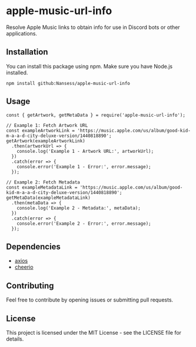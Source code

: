 # apple-music-url-info

Resolve Apple Music links to obtain info for use in Discord bots or other applications.

## Installation

You can install this package using npm. Make sure you have Node.js installed.

```npm install github:Nansess/apple-music-url-info```

## Usage
```
const { getArtwork, getMetaData } = require('apple-music-url-info');

// Example 1: Fetch Artwork URL
const exampleArtworkLink = 'https://music.apple.com/us/album/good-kid-m-a-a-d-city-deluxe-version/1440818890';
getArtwork(exampleArtworkLink)
  .then(artworkUrl => {
    console.log('Example 1 - Artwork URL:', artworkUrl);
  })
  .catch(error => {
    console.error('Example 1 - Error:', error.message);
  });

// Example 2: Fetch Metadata
const exampleMetadataLink = 'https://music.apple.com/us/album/good-kid-m-a-a-d-city-deluxe-version/1440818890';
getMetaData(exampleMetadataLink)
  .then(metaData => {
    console.log('Example 2 - Metadata:', metaData);
  })
  .catch(error => {
    console.error('Example 2 - Error:', error.message);
  });
```
## Dependencies

- [axios](https://www.npmjs.com/package/axios)
- [cheerio](https://www.npmjs.com/package/cheerio)

## Contributing

Feel free to contribute by opening issues or submitting pull requests.

## License

This project is licensed under the MIT License - see the LICENSE file for details.
